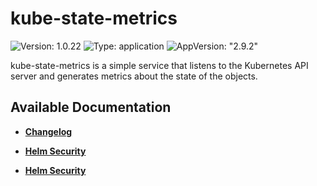 # kube-state-metrics

![Version: 1.0.22](https://img.shields.io/badge/Version-1.0.22-informational?style=flat-square) ![Type: application](https://img.shields.io/badge/Type-application-informational?style=flat-square) ![AppVersion: "2.9.2"](https://img.shields.io/badge/AppVersion-"2.9.2"-informational?style=flat-square)

kube-state-metrics is a simple service that listens to the Kubernetes API server and generates metrics about the state of the objects.

## Available Documentation

- [**Changelog**](CHANGELOG)

- [**Helm Security**](container-security)

- [**Helm Security**](helm-security)

